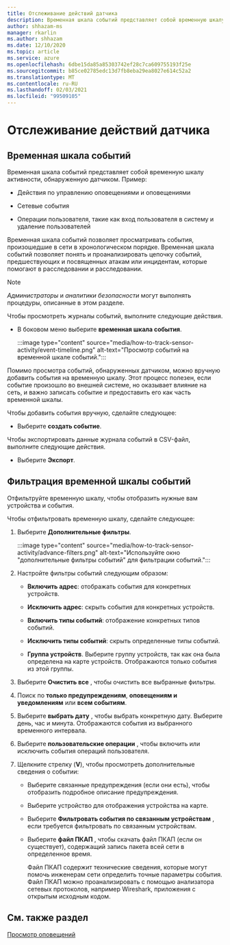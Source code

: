 ```yaml
---
title: Отслеживание действий датчика
description: Временная шкала событий представляет собой временную шкалу активности, обнаруженную в сети, включая оповещения и действия управления оповещениями, сетевые события и операции пользователя, такие как вход пользователя в систему и удаление пользователей.
author: shhazam-ms
manager: rkarlin
ms.author: shhazam
ms.date: 12/10/2020
ms.topic: article
ms.service: azure
ms.openlocfilehash: 6dbe15da85a85303742ef28c7ca609755193f25e
ms.sourcegitcommit: b85ce02785edc13d7fb8eba29ea8027e614c52a2
ms.translationtype: MT
ms.contentlocale: ru-RU
ms.lasthandoff: 02/03/2021
ms.locfileid: "99509105"
---
```

# <a name="track-sensor-activity"></a>Отслеживание действий датчика

## <a name="event-timeline"></a>Временная шкала событий

Временная шкала событий представляет собой временную шкалу активности, обнаруженную датчиком. Пример:

  - Действия по управлению оповещениями и оповещениями

  - Сетевые события

  - Операции пользователя, такие как вход пользователя в систему и удаление пользователей

Временная шкала событий позволяет просматривать события, произошедшие в сети в хронологическом порядке. Временная шкала событий позволяет понять и проанализировать цепочку событий, предшествующих и посвященных атакам или инцидентам, которые помогают в расследовании и расследовании.

> [!NOTE]
> *Администраторы* и *аналитики безопасности* могут выполнять процедуры, описанные в этом разделе.

Чтобы просмотреть журналы событий, выполните следующие действия.

- В боковом меню выберите **временная шкала события**.

   :::image type="content" source="media/how-to-track-sensor-activity/event-timeline.png" alt-text="Просмотр событий на временной шкале событий.":::

Помимо просмотра событий, обнаруженных датчиком, можно вручную добавить события на временную шкалу. Этот процесс полезен, если событие произошло во внешней системе, но оказывает влияние на сеть, и важно записать событие и предоставить его как часть временной шкалы.

Чтобы добавить события вручную, сделайте следующее:

- Выберите **создать событие**.

Чтобы экспортировать данные журнала событий в CSV-файл, выполните следующие действия.

- Выберите **Экспорт**.

## <a name="filter-the-event-timeline"></a>Фильтрация временной шкалы событий

Отфильтруйте временную шкалу, чтобы отобразить нужные вам устройства и события.

Чтобы отфильтровать временную шкалу, сделайте следующее:

1. Выберите **Дополнительные фильтры**.

   :::image type="content" source="media/how-to-track-sensor-activity/advance-filters.png" alt-text="Используйте окно &quot;дополнительные фильтры событий&quot; для фильтрации событий.":::

2. Настройте фильтры событий следующим образом:

   - **Включить адрес**: отображать события для конкретных устройств.

   - **Исключить адрес**: скрыть события для конкретных устройств.

   - **Включить типы событий**: отображение конкретных типов событий.

   - **Исключить типы событий**: скрыть определенные типы событий.

   - **Группа устройств**. Выберите группу устройств, так как она была определена на карте устройств. Отображаются только события из этой группы.

3. Выберите **Очистить все** , чтобы очистить все выбранные фильтры.

4. Поиск по **только предупреждениям**, **оповещениям и уведомлениям** или **всем событиям**.

5. Выберите **выбрать дату** , чтобы выбрать конкретную дату. Выберите день, час и минута. Отображаются события из выбранного временного интервала.

6.  Выберите **пользовательские операции** , чтобы включить или исключить события операций пользователя.

7.  Щелкните стрелку (**V**), чтобы просмотреть дополнительные сведения о событии:

    - Выберите связанные предупреждения (если они есть), чтобы отобразить подробное описание предупреждения.

    - Выберите устройство для отображения устройства на карте.

    - Выберите **Фильтровать события по связанным устройствам** , если требуется фильтровать по связанным устройствам.

    - Выберите **файл ПКАП** , чтобы скачать файл ПКАП (если он существует), содержащий запись пакета всей сети в определенное время. 
    
      Файл ПКАП содержит технические сведения, которые могут помочь инженерам сети определить точные параметры события. Файл ПКАП можно проанализировать с помощью анализатора сетевых протоколов, например Wireshark, приложения с открытым исходным кодом.

## <a name="see-also"></a>См. также раздел

[Просмотр оповещений](how-to-view-alerts.md)
